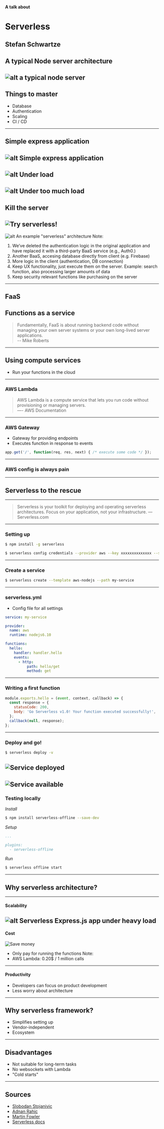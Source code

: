 #### A talk about
# Serverless
Stefan Schwartze
---

## A typical Node server architecture
![alt a typical node server](https://martinfowler.com/articles/serverless/ps.svg)
---

## Things to master
* Database
* Authentication
* Scaling
* CI / CD
---

## Simple express application
![alt Simple express application](https://cdn-images-1.medium.com/max/2000/1*FOKLXN58KdHMIXnq9XmMbQ.jpeg)
----

![alt Under load](https://cdn-images-1.medium.com/max/2000/1*oRxOi15ZwmxllRruaUrajg.jpeg)
----

![alt Under too much load](https://cdn-images-1.medium.com/max/1600/1*rLrZQImeF1JAAemPMsT4CA.jpeg)
----

## Kill the server
![Try serverless!](https://cdn-images-1.medium.com/max/1600/1*hkjYPGxG2q_r_-bUk1qSWw.jpeg)
---

![alt An example "serverless" architecture](https://martinfowler.com/articles/serverless/sps.svg)
Note:
1. We’ve deleted the authentication logic in the original application and have replaced it with a third-party BaaS service (e.g., Auth0.)
2. Another BaaS, accesing database directly from client (e.g. Firebase)
3. More logic in the client (authentication, DB connection)
4. Keep UX functionality, just execute them on the server. Example: search function, also processing larger amounts of data
5. Keep security relevant functions like purchasing on the server
---

## FaaS
**F**unctions **a**s **a** **s**ervice
----

> Fundamentally, FaaS is about running backend code without managing your own server systems or your own long-lived server applications.<br/>
-- Mike Roberts
---

## Using compute services
* Run your functions in the cloud
----

### AWS Lambda
> AWS Lambda is a compute service that lets you run code without provisioning or managing servers.<br/>
—- AWS Documentation
----

### AWS Gateway
* Gateway for providing endpoints
* Executes function in response to events
```javascript
app.get('/', function(req, res, next) { /* execute some code */ });
```
---

### AWS config is always pain
---

## Serverless to the rescue
----

> Serverless is your toolkit for deploying and operating serverless architectures. Focus on your application, not your infrastructure.
— Serverless.com
----

### Setting up
```bash
$ npm install -g serverless
```
```bash
$ serverless config credentials --provider aws --key xxxxxxxxxxxxxx --secret xxxxxxxxxxxxxx
```
----

### Create a service
```bash
$ serverless create --template aws-nodejs --path my-service
```
----

### serverless.yml
* Config file for all settings

```yaml
service: my-service

provider:
  name: aws
  runtime: nodejs6.10

functions:
  hello:
    handler: handler.hello
    events:
      - http:
          path: hello/get
          method: get
```
----

### Writing a first function
```javascript
module.exports.hello = (event, context, callback) => {
  const response = {
    statusCode: 200,
    body: 'Go Serverless v1.0! Your function executed successfully!',
  };
  callback(null, response);
};
```
----

### Deploy and go!
```bash
$ serverless deploy -v
```
![Service deployed](images/output.png)
----

![Service available](images/browseroutput.png)
----

### Testing locally

*Install*

```bash
$ npm install serverless-offline --save-dev
```
*Setup*

```yaml
...

plugins:
  - serverless-offline
```
*Run*

```bash
$ serverless offline start
```
---

## Why serverless architecture?
----

#### Scalability
![alt Serverless Express.js app under heavy load](https://cdn-images-1.medium.com/max/1600/1*F8bP1pP4Pc-eTKj0wLNzhA.jpeg)
----

#### Cost
![Save money](images/cost.jpeg)
* Only pay for running the functions
Note:
* AWS Lambda: 0.20$ / 1 million calls
----

#### Productivity
* Developers can focus on product development
* Less worry about architecture
---

## Why serverless framework?
* Simplifies setting up
* Vendor-independent
* Ecosystem
---

## Disadvantages
* Not suitable for long-term tasks
* No websockets with Lambda
* "Cold starts"
---

## Sources

* [Slobodan Stojanivic](https://medium.freecodecamp.org/express-js-and-aws-lambda-a-serverless-love-story-7c77ba0eaa35)
* [Adnan Rahic](https://hackernoon.com/a-crash-course-on-serverless-with-node-js-632b37d58b44)
* [Martin Fowler](https://martinfowler.com/articles/serverless.html)
* [Serverless docs](https://serverless.com/framework/docs/)